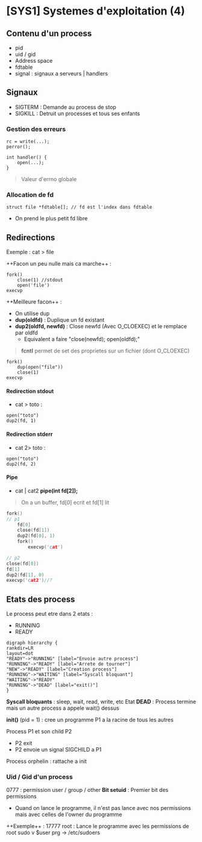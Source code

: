 [SYS1] Systemes d'exploitation (4)
===

## Contenu d'un process 
- pid 
- uid / gid
- Address space
- fdtable
- signal : signaux a serveurs | handlers

## Signaux

- SIGTERM : Demande au process de stop
- SIGKILL : Detruit un processes et tous ses enfants

### Gestion des erreurs

```
rc = write(...);
perror();
```

```
int handler() {
    open(...);
}
```

> Valeur d'errno globale

### Allocation de fd

```
struct file *fdtable[]; // fd est l'index dans fdtable
```

- On prend le plus petit fd libre

## Redirections
Exemple : cat > file

++Facon un peu nulle mais ca marche++ : 
```
fork()
    close(1) //stdout
    open('file')
execvp
```

++Meilleure facon++ : 
- On utilise dup
- **dup(oldfd)** : Duplique un fd existant
- **dup2(oldfd, newfd)** : Close newfd (Avec O_CLOEXEC) et le remplace par oldfd
    - Equivalent a faire "close(newfd); open(oldfd);"

> **fcntl** permet de set des proprietes sur un fichier (dont O_CLOEXEC)

```
fork()
    dup(open("file"))
    close(1)
execvp
```

#### Redirection stdout
- cat > toto : 
```
open("toto")
dup2(fd, 1)
```

#### Redirection stderr

- cat 2> toto : 
```
open("toto")
dup2(fd, 2)
```

#### Pipe

- cat | cat2
**pipe(int fd[2]);**

> On a un buffer, fd[0] ecrit et fd[1] lit

```cpp
fork()
// p1
    fd[0]
    close(fd[1])
    dup2(fd[0], 1)
    fork()
        execvp('cat')

// p2
close(fd[0])
fd[1]
dup2(fd[1], 0)
execvp('cat2')//?
```

## Etats des process

Le process peut etre dans 2 etats : 
- RUNNING
- READY

```graphviz
digraph hierarchy {
rankdir=LR
layout=dot
"READY"->"RUNNING" [label="Envoie autre process"]
"RUNNING"->"READY" [label="Arrete de tourner"]
"NEW"->"READY" [label="Creation process"]
"RUNNING"->"WAITING" [label="Syscall bloquant"]
"WAITING"->"READY" 
"RUNNING"->"DEAD" [label="exit()"]
}
```

**Syscall bloquants** : sleep, wait, read, write, etc
Etat **DEAD** : Process termine mais un autre process a appele wait() dessus

**init()** (pid = 1) : cree un programme P1 a la racine de tous les autres

Process P1 et son child P2
- P2 exit
- P2 envoie un signal SIGCHILD a P1

Process orphelin : rattache a init

### Uid / Gid d'un process

0777 : permission user / group / other
**Bit setuid** : Premier bit des permissions
- Quand on lance le programme, il n'est pas lance avec nos permissions mais avec celles de l'owner du programme

++Exemple++ : 
17777 root : Lance le programme avec les permissions de root
sudo v $user prg -> /etc/sudoers